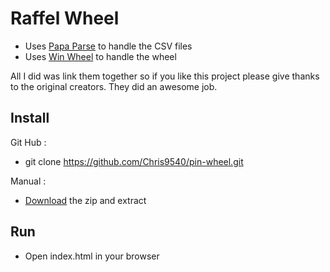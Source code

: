 Raffel Wheel
============

- Uses [Papa Parse](http://papaparse.com) to handle the CSV files
- Uses [Win Wheel](http://dougtesting.net/home) to handle the wheel

All I did was link them together so if you like this project please give thanks to the original creators. They did an awesome job.

Install
-------
Git Hub :
- git clone https://github.com/Chris9540/pin-wheel.git

Manual :
- [Download](https://github.com/Chris9540/pin-wheel/archive/master.zip) the zip and extract

Run
---
- Open index.html in your browser
